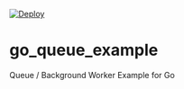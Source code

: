 [![Deploy](https://www.herokucdn.com/deploy/button.png)](https://heroku.com/deploy)

# go_queue_example
Queue / Background Worker Example for Go
